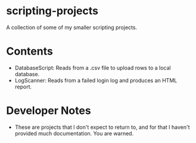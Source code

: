 # scripting-projects
A collection of some of my smaller scripting projects.

# Contents
* DatabaseScript: Reads from a .csv file to upload rows to a local database.
* LogScanner: Reads from a failed login log and produces an HTML report.

# Developer Notes
* These are projects that I don't expect to return to, and for that I haven't provided much documentation. You are warned.
